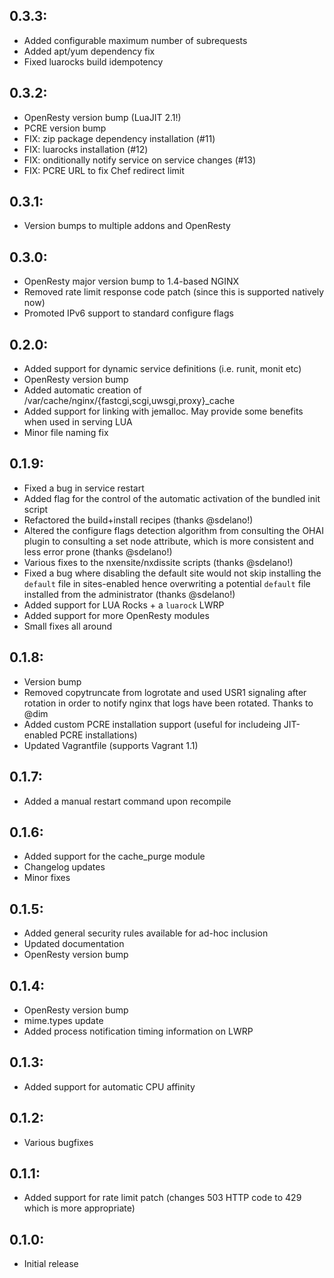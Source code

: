 ## 0.3.3:

* Added configurable maximum number of subrequests
* Added apt/yum dependency fix
* Fixed luarocks build idempotency

## 0.3.2:

* OpenResty version bump (LuaJIT 2.1!)
* PCRE version bump
* FIX: zip package dependency installation (#11)
* FIX: luarocks installation (#12)
* FIX: onditionally notify service on service changes (#13)
* FIX: PCRE URL to fix Chef redirect limit

## 0.3.1:

* Version bumps to multiple addons and OpenResty

## 0.3.0:

* OpenResty major version bump to 1.4-based NGINX
* Removed rate limit response code patch (since this is supported natively now)
* Promoted IPv6 support to standard configure flags

## 0.2.0:

* Added support for dynamic service definitions (i.e. runit, monit etc)
* OpenResty version bump
* Added automatic creation of /var/cache/nginx/{fastcgi,scgi,uwsgi,proxy}_cache
* Added support for linking with jemalloc. May provide some benefits when used in serving LUA
* Minor file naming fix

## 0.1.9:

* Fixed a bug in service restart
* Added flag for the control of the automatic activation of the bundled init script
* Refactored the build+install recipes (thanks @sdelano!)
* Altered the configure flags detection algorithm from consulting the OHAI plugin to
  consulting a set node attribute, which is more consistent and less error prone (thanks @sdelano!)
* Various fixes to the nxensite/nxdissite scripts (thanks @sdelano!)
* Fixed a bug where disabling the default site would not skip installing the `default` file in sites-enabled
  hence overwriting a potential `default` file installed from the administrator (thanks @sdelano!)
* Added support for LUA Rocks + a `luarock` LWRP
* Added support for more OpenResty modules
* Small fixes all around

## 0.1.8:

* Version bump
* Removed copytruncate from logrotate and used USR1 signaling
  after rotation in order to notify nginx that logs have been rotated. Thanks to @dim
* Added custom PCRE installation support (useful for includeing JIT-enabled PCRE installations)
* Updated Vagrantfile (supports Vagrant 1.1)

## 0.1.7:

* Added a manual restart command upon recompile

## 0.1.6:

* Added support for the cache_purge module
* Changelog updates
* Minor fixes

## 0.1.5:

* Added general security rules available for ad-hoc inclusion
* Updated documentation
* OpenResty version bump

## 0.1.4:

* OpenResty version bump
* mime.types update
* Added process notification timing information on LWRP

## 0.1.3:

* Added support for automatic CPU affinity

## 0.1.2:

* Various bugfixes

## 0.1.1:

* Added support for rate limit patch (changes 503 HTTP code to 429 which is more appropriate)

## 0.1.0:

* Initial release
